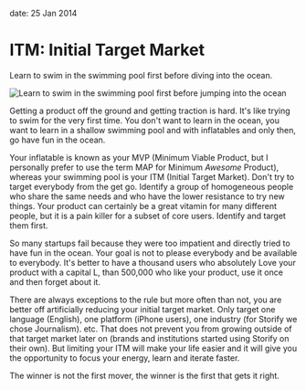 date: 25 Jan 2014

# ITM: Initial Target Market

Learn to swim in the swimming pool first before diving into the ocean.

![Learn to swim in the swimming pool first before jumping into the ocean](public/img/swimmingpool.jpg)

Getting a product off the ground and getting traction is hard. It's like trying to swim for the very first time. You don't want to learn in the ocean, you want to learn in a shallow swimming pool and with inflatables and only then, go have fun in the ocean.

Your inflatable is known as your MVP (Minimum Viable Product, but I personally prefer to use the term MAP for Minimum *Awesome* Product), whereas your swimming pool is your ITM (Initial Target Market). Don't try to target everybody from the get go. Identify a group of homogeneous people who share the same needs and who have the lower resistance to try new things. Your product can certainly be a great vitamin for many different people, but it is a pain killer for a subset of core users. Identify and target them first.

So many startups fail because they were too impatient and directly tried to have fun in the ocean. Your goal is not to please everybody and be available to everybody. It's better to have a thousand users who absolutely Love your product with a capital L, than 500,000 who like your product, use it once and then forget about it.

There are always exceptions to the rule but more often than not, you are better off artificially reducing your initial target market. Only target one language (English), one platform (iPhone users), one industry (for Storify we chose Journalism). etc. That does not prevent you from growing outside of that target market later on (brands and institutions started using Storify on their own). But limiting your ITM will make your life easier and it will give you the opportunity to focus your energy, learn and iterate faster.

The winner is not the first mover, the winner is the first that gets it right.
